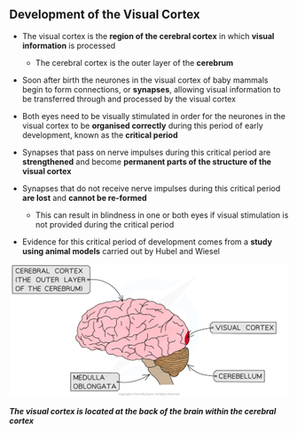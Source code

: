 ## Development of the Visual Cortex

* The visual cortex is the **region of the cerebral cortex** in which **visual information** is processed

  + The cerebral cortex is the outer layer of the **cerebrum**
* Soon after birth the neurones in the visual cortex of baby mammals begin to form connections, or **synapses**, allowing visual information to be transferred through and processed by the visual cortex
* Both eyes need to be visually stimulated in order for the neurones in the visual cortex to be **organised correctly** during this period of early development, known as the **critical period**
* Synapses that pass on nerve impulses during this critical period are **strengthened** and become **permanent parts of the structure of the visual cortex**
* Synapses that do not receive nerve impulses during this critical period **are lost** and **cannot be re-formed**

  + This can result in blindness in one or both eyes if visual stimulation is not provided during the critical period
* Evidence for this critical period of development comes from a **study using animal models** carried out by Hubel and Wiesel

![brain-showing-visual-cortex](brain-showing-visual-cortex.png)

***The visual cortex is located at the back of the brain within the cerebral cortex***